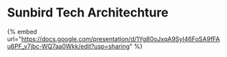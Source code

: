 # Sunbird Tech Architechture



{% embed url="https://docs.google.com/presentation/d/1Yg80oJxqA9SyI46FoSA9fFAu6PF_v7jbc-WQ7aa0Wkk/edit?usp=sharing" %}
